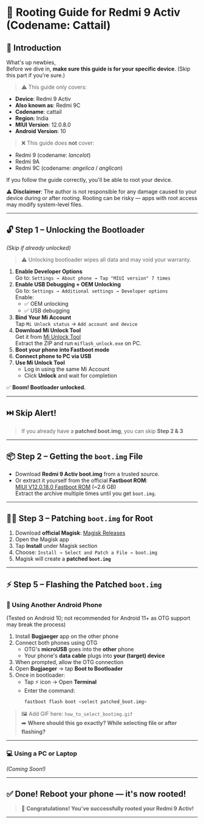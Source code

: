 # 📱 Rooting Guide for Redmi 9 Activ (Codename: Cattail)

## 🔰 Introduction

What's up newbies,  
Before we dive in, **make sure this guide is for your specific device**. (Skip this part if you're sure.)

> ⚠️ This guide only covers:
- **Device**: Redmi 9 Activ  
- **Also known as**: Redmi 9C  
- **Codename**: cattail  
- **Region**: India  
- **MIUI Version**: 12.0.8.0  
- **Android Version**: 10

> ❌ This guide does **not** cover:
- Redmi 9 (codename: *lancelot*)  
- Redmi 9A  
- Redmi 9C (codename: *angelica* / *anglican*)

If you follow the guide correctly, you'll be able to root your device.

⚠️ **Disclaimer**: The author is not responsible for any damage caused to your device during or after rooting. Rooting can be risky — apps with root access may modify system-level files.

---

## 🔓 Step 1 – Unlocking the Bootloader  
*(Skip if already unlocked)*

> ⚠️ Unlocking bootloader wipes all data and may void your warranty.

1. **Enable Developer Options**  
   Go to: `Settings → About phone → Tap "MIUI version" 7 times`
2. **Enable USB Debugging + OEM Unlocking**  
   Go to: `Settings → Additional settings → Developer options`  
   Enable:
   - ✅ OEM unlocking  
   - ✅ USB debugging
3. **Bind Your Mi Account**  
   Tap `Mi Unlock status` → `Add account and device`
4. **Download Mi Unlock Tool**  
   Get it from [Mi Unlock Tool](https://en.miui.com/unlock/)  
   Extract the ZIP and run `miflash_unlock.exe` on PC.
5. **Boot your phone into Fastboot mode**
6. **Connect phone to PC via USB**
7. **Use Mi Unlock Tool**  
   - Log in using the same Mi Account  
   - Click **Unlock** and wait for completion

✅ **Boom! Bootloader unlocked.**

---

## ⏭️ Skip Alert!

> If you already have a **patched boot.img**, you can skip **Step 2 & 3**

---

## 📦 Step 2 – Getting the `boot.img` File

- Download **Redmi 9 Activ boot.img** from a trusted source.  
- Or extract it yourself from the official **Fastboot ROM**:  
  [MIUI V12.0.18.0 Fastboot ROM](https://xmfirmwareupdater.com/miui/cattail/stable/V12.0.18.0.QCTINXM/) (~2.6 GB)  
  Extract the archive multiple times until you get `boot.img`.

---

## 🧙‍♂️ Step 3 – Patching `boot.img` for Root

1. Download **official Magisk**: [Magisk Releases](https://magisk.me/releases/)
2. Open the Magisk app
3. Tap **Install** under Magisk section
4. Choose: `Install → Select and Patch a File → boot.img`
5. Magisk will create a **patched `boot.img`**

---

## ⚡ Step 5 – Flashing the Patched `boot.img`

### 📱 Using Another Android Phone  
(Tested on Android 10; not recommended for Android 11+ as OTG support may break the process)

1. Install **Bugjaeger** app on the other phone  
2. Connect both phones using OTG  
   - OTG's **microUSB** goes into the **other** phone  
   - Your phone's **data cable** plugs into **your (target) device**
3. When prompted, allow the OTG connection
4. Open **Bugjaeger** → tap **Boot to Bootloader**
5. Once in bootloader:
   - Tap ⚡ icon → Open **Terminal**
   - Enter the command:  
     ```sh
     fastboot flash boot <select patched_boot.img>
     ```

> 🖼️ Add GIF here: `how_to_select_bootimg.gif`  
➡️ **Where should this go exactly? While selecting file or after flashing?**

---

### 💻 Using a PC or Laptop  
*(Coming Soon!)*

---

## ✅ Done! Reboot your phone — it's now rooted!

> 🎉 **Congratulations! You've successfully rooted your Redmi 9 Activ!**

---
